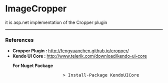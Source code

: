# ImageCropper
it is asp.net implementation of the Cropper plugin
<hr/>
  <h3>References</h3>
    <ul class="list-group">
        <li class="list-group-item">
            <strong>Cropper Plugin : </strong> <a href="http://fengyuanchen.github.io/cropper/">http://fengyuanchen.github.io/cropper/</a>
        </li>
        <li class="list-group-item">
            <strong>Kendo UI Core : </strong> <a href="http://www.telerik.com/download/kendo-ui-core">http://www.telerik.com/download/kendo-ui-core</a>
            <p><strong>For Nuget Package</strong></p>
            <pre>
                   > Install-Package KendoUICore
            </pre>
        </li>
    </ul>
